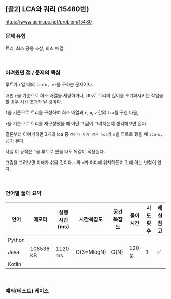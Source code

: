 ## [플2] LCA와 쿼리 (15480번)

https://www.acmicpc.net/problem/15480

### 문제 유형

트리, 최소 공통 조상, 희소 배열

<br>

### 어려웠던 점 / 문제의 핵심

루트가 `r`일 때의 `lca(u, v)`를 구하는 문제이다.

매번 `r`을 기준으로 희소 배열을 세팅하거나, dfs로 트리의 깊이를 초기화시키는 작업을 할 경우 시간 초과가 날 것이다.

`1`을 기준으로 트리를 구성하여 희소 배열과 `r`, `u`, `v` 간의 `lca`를 구한 다음, 

`r`을 기준으로 트리를 재구성했을 때 어떤 그림이 그려지는지 생각해보면 된다.

결론부터 이야기하면 3개의 lca 중 `깊이가 가장 깊은 lca`가 `r`을 루트로 했을 때 `lca(u, v)`가 된다.

사실 이 규칙은 `1`을 루트로 했을 때도 똑같이 적용된다.

그림을 그려보면 이해가 쉬울 것이다. `u`와 `v`가 어디에 위치하든지 간에 이는 변함이 없다.

<br>

### 언어별 풀이 요약

| 언어   | 메모리    | 실행 시간(ms) | 시간복잡도 | 공간복잡도 | 풀이 시간 | 시도 횟수 | 해설 참고          |
| ------ | --------- | ------------- | ---------- | ---------- | --------- | --------- | ------------------ |
| Python |           |               |            |            |           |           |                    |
| Java   | 108536 KB | 1120 ms       | O(3*MlogN) | O(N)       | 120 분    | 1         | :white_check_mark: |
| Kotlin |           |               |            |            |           |           |                    |

<br>

### 예외(테스트) 케이스

```
```

